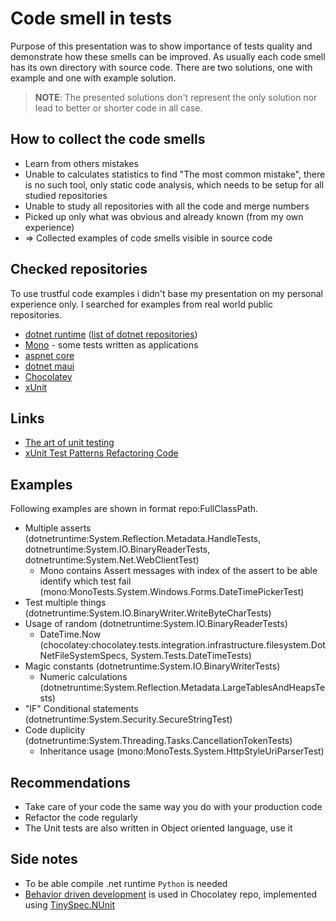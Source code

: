 # Code smell in tests

Purpose of this presentation was to show importance of tests quality and demonstrate how these smells can be improved. As usually each code smell has its own directory with source code. There are two solutions, one with example and one with example solution.

> **NOTE**: The presented solutions don't represent the only solution nor lead to better or shorter code in all case.

## How to collect the code smells

* Learn from others mistakes
* Unable to calculates statistics to find "The most common mistake", there is no such tool, only static code analysis, which needs to be setup for all studied repositories
* Unable to study all repositories with all the code and merge numbers
* Picked up only what was obvious and already known (from my own experience)
* => Collected examples of code smells visible in source code

## Checked repositories

 To use trustful code examples i didn't base my presentation on my personal experience only. I searched for examples from real world public repositories.

* [dotnet runtime](https://github.com/dotnet/runtime) ([list of dotnet repositories](https://github.com/dotnet/core/blob/master/Documentation/core-repos.md))
* [Mono](https://github.com/mono/mono) - some tests written as applications
* [aspnet core](https://github.com/dotnet/aspnetcore)
* [dotnet maui](https://github.com/dotnet/maui)
* [Chocolatey](https://github.com/chocolatey/choco)
* [xUnit](https://github.com/xunit/xunit)

## Links

* [The art of unit testing](https://www.amazon.com/Art-Unit-Testing-examples/dp/1617290890/)
* [xUnit Test Patterns Refactoring Code](https://www.amazon.com/xUnit-Test-Patterns-Refactoring-Code/dp/0131495054/)

## Examples

Following examples are shown in format repo:FullClassPath.

* Multiple asserts (dotnetruntime:System.Reflection.Metadata.HandleTests, dotnetruntime:System.IO.BinaryReaderTests, dotnetruntime:System.Net.WebClientTest)
  * Mono contains Assert messages with index of the assert to be able identify which test fail (mono:MonoTests.System.Windows.Forms.DateTimePickerTest)
* Test multiple things (dotnetruntime:System.IO.BinaryWriter.WriteByteCharTests)
* Usage of random (dotnetruntime:System.IO.BinaryReaderTests)
  * DateTime.Now (chocolatey:chocolatey.tests.integration.infrastructure.filesystem.DotNetFileSystemSpecs, System.Tests.DateTimeTests)
* Magic constants (dotnetruntime:System.IO.BinaryWriterTests)
  * Numeric calculations (dotnetruntime:System.Reflection.Metadata.LargeTablesAndHeapsTests)
* "IF" Conditional statements (dotnetruntime:System.Security.SecureStringTest)
* Code duplicity (dotnetruntime:System.Threading.Tasks.CancellationTokenTests)
  * Inheritance usage (mono:MonoTests.System.HttpStyleUriParserTest)

## Recommendations

* Take care of your code the same way you do with your production code
* Refactor the code regularly
* The Unit tests are also written in Object oriented language, use it

## Side notes

* To be able compile .net runtime `Python` is needed
* [Behavior driven development](https://en.wikipedia.org/wiki/Behavior-driven_development) is used in Chocolatey repo, implemented using [TinySpec.NUnit](https://www.nuget.org/packages/TinySpec.NUnit)
